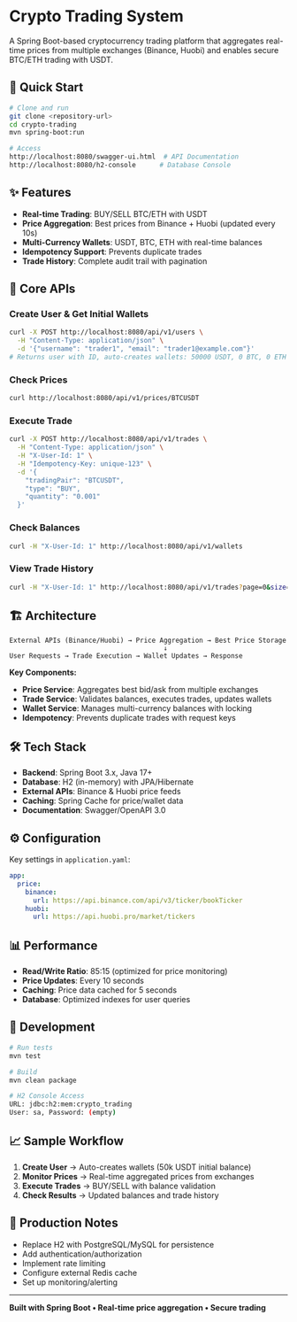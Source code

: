 # Crypto Trading System

A Spring Boot-based cryptocurrency trading platform that aggregates real-time prices from multiple exchanges (Binance, Huobi) and enables secure BTC/ETH trading with USDT.

## 🚀 Quick Start

```bash
# Clone and run
git clone <repository-url>
cd crypto-trading
mvn spring-boot:run

# Access
http://localhost:8080/swagger-ui.html  # API Documentation
http://localhost:8080/h2-console      # Database Console
```

## ✨ Features

- **Real-time Trading**: BUY/SELL BTC/ETH with USDT
- **Price Aggregation**: Best prices from Binance + Huobi (updated every 10s)
- **Multi-Currency Wallets**: USDT, BTC, ETH with real-time balances
- **Idempotency Support**: Prevents duplicate trades
- **Trade History**: Complete audit trail with pagination

## 📡 Core APIs

### Create User & Get Initial Wallets
```bash
curl -X POST http://localhost:8080/api/v1/users \
  -H "Content-Type: application/json" \
  -d '{"username": "trader1", "email": "trader1@example.com"}'
# Returns user with ID, auto-creates wallets: 50000 USDT, 0 BTC, 0 ETH
```

### Check Prices
```bash
curl http://localhost:8080/api/v1/prices/BTCUSDT
```

### Execute Trade
```bash
curl -X POST http://localhost:8080/api/v1/trades \
  -H "Content-Type: application/json" \
  -H "X-User-Id: 1" \
  -H "Idempotency-Key: unique-123" \
  -d '{
    "tradingPair": "BTCUSDT",
    "type": "BUY", 
    "quantity": "0.001"
  }'
```

### Check Balances
```bash
curl -H "X-User-Id: 1" http://localhost:8080/api/v1/wallets
```

### View Trade History
```bash
curl -H "X-User-Id: 1" http://localhost:8080/api/v1/trades?page=0&size=10
```

## 🏗️ Architecture

```
External APIs (Binance/Huobi) → Price Aggregation → Best Price Storage
                                       ↓
User Requests → Trade Execution → Wallet Updates → Response
```

**Key Components:**
- **Price Service**: Aggregates best bid/ask from multiple exchanges
- **Trade Service**: Validates balances, executes trades, updates wallets
- **Wallet Service**: Manages multi-currency balances with locking
- **Idempotency**: Prevents duplicate trades with request keys

## 🛠️ Tech Stack

- **Backend**: Spring Boot 3.x, Java 17+
- **Database**: H2 (in-memory) with JPA/Hibernate
- **External APIs**: Binance & Huobi price feeds
- **Caching**: Spring Cache for price/wallet data
- **Documentation**: Swagger/OpenAPI 3.0

## ⚙️ Configuration

Key settings in `application.yaml`:
```yaml
app:
  price:
    binance:
      url: https://api.binance.com/api/v3/ticker/bookTicker
    huobi:
      url: https://api.huobi.pro/market/tickers
```

## 📊 Performance

- **Read/Write Ratio**: 85:15 (optimized for price monitoring)
- **Price Updates**: Every 10 seconds
- **Caching**: Price data cached for 5 seconds
- **Database**: Optimized indexes for user queries

## 🔧 Development

```bash
# Run tests
mvn test

# Build
mvn clean package

# H2 Console Access
URL: jdbc:h2:mem:crypto_trading
User: sa, Password: (empty)
```

## 📈 Sample Workflow

1. **Create User** → Auto-creates wallets (50k USDT initial balance)
2. **Monitor Prices** → Real-time aggregated prices from exchanges  
3. **Execute Trades** → BUY/SELL with balance validation
4. **Check Results** → Updated balances and trade history

## 🚀 Production Notes

- Replace H2 with PostgreSQL/MySQL for persistence
- Add authentication/authorization
- Implement rate limiting
- Configure external Redis cache
- Set up monitoring/alerting

---
**Built with Spring Boot • Real-time price aggregation • Secure trading**
